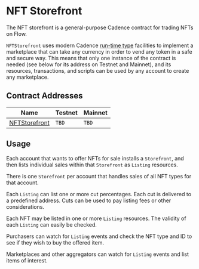 # NFT Storefront

The NFT storefront is a general-purpose Cadence 
contract for trading NFTs on Flow.

`NFTStorefront` uses modern Cadence [run-time type](https://docs.onflow.org/cadence/language/run-time-types/)
facilities to implement a marketplace that can take any currency in order to vend any token in a safe and secure way. 
This means that only one instance of the contract is needed (see below for its address on Testnet and Mainnet), 
and its resources, transactions, and scripts can be used by any account to create any marketplace.

## Contract Addresses 

|Name|Testnet|Mainnet|
|----|-------|-------|
|[NFTStorefront](contracts/NFTStorefront.cdc)|`TBD`|`TBD`|

## Usage

Each account that wants to offer NFTs for sale installs a `Storefront`,
and then lists individual sales within that `Storefront` as `Listing` resources.

There is one `Storefront` per account that handles sales of all NFT types
for that account.

Each `Listing` can list one or more cut percentages.
Each cut is delivered to a predefined address. 
Cuts can be used to pay listing fees or other considerations.

Each NFT may be listed in one or more `Listing` resources.
The validity of each `Listing` can easily be checked.

Purchasers can watch for `Listing` events and check the NFT type and
ID to see if they wish to buy the offered item.

Marketplaces and other aggregators can watch for `Listing` events
and list items of interest.
